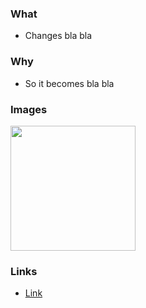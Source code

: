 ### What
- Changes bla bla

### Why
- So it becomes bla bla

### Images

<img src="" width="200" />

### Links
- [Link](https://otaviokz.github.io/)

